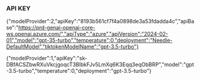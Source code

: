 ### API KEY
{"modelProvider":2,"apiKey":"8193b561cf7f4a0898de3a53fdadda4c","apiBase":"https://prd-genai-openai-core-ws.openai.azure.com/","apiType":"azure","apiVersion":"2024-02-01","model":"gpt-35-turbo","temperature":0,"deployment":"Needle-DefaultModel","tiktokenModelName":"gpt-3.5-turbo"}
 
{"modelProvider":1,"apiKey":"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","model":"gpt-3.5-turbo","temperature":0,"deployment":"gpt-3.5-turbo"}
